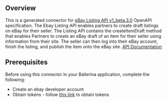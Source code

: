 ## Overview
This is a generated connector for [eBay Listing API v1_beta.3.0](https://developer.ebay.com) OpenAPI specification.
The Ebay Listing API enables partners to create draft listings on eBay for their seller.
The Listing API contains the createItemDraft method that enables Partners to create an eBay draft of an item for their 
seller using information from their site. The seller can then log into their eBay account, 
finish the listing, and publish the item onto the eBay site.
[API Documentation](https://developer.ebay.com/api-docs/sell/listing/overview.html)

## Prerequisites

Before using this connector in your Ballerina application, complete the following:

* Create an ebay developer account
* Obtain tokens - follow [this link](https://developer.ebay.com/api-docs/static/oauth-tokens.html) to obtain tokens

